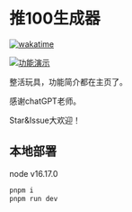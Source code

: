 # 推100生成器

[![wakatime](https://wakatime.com/badge/user/20e03dc6-1757-429d-857c-a282a6e72c13/project/018bd08e-580d-4e25-a528-fa4d6292c2db.svg)](https://wakatime.com/badge/user/20e03dc6-1757-429d-857c-a282a6e72c13/project/018bd08e-580d-4e25-a528-fa4d6292c2db)

[![功能演示](https://image.shatranj.space/file/a67643d36086d134788b3.gif)](https://image.shatranj.space/file/a67643d36086d134788b3.gif)

整活玩具，功能简介都在主页了。

感谢chatGPT老师。

Star&Issue大欢迎！

## 本地部署

node v16.17.0

```bash
pnpm i
pnpm run dev
```
